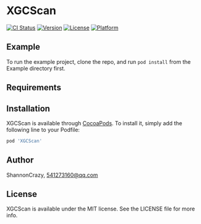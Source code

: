 # XGCScan

[![CI Status](https://img.shields.io/travis/ShannonCrazy/XGCScan.svg?style=flat)](https://travis-ci.org/ShannonCrazy/XGCScan)
[![Version](https://img.shields.io/cocoapods/v/XGCScan.svg?style=flat)](https://cocoapods.org/pods/XGCScan)
[![License](https://img.shields.io/cocoapods/l/XGCScan.svg?style=flat)](https://cocoapods.org/pods/XGCScan)
[![Platform](https://img.shields.io/cocoapods/p/XGCScan.svg?style=flat)](https://cocoapods.org/pods/XGCScan)

## Example

To run the example project, clone the repo, and run `pod install` from the Example directory first.

## Requirements

## Installation

XGCScan is available through [CocoaPods](https://cocoapods.org). To install
it, simply add the following line to your Podfile:

```ruby
pod 'XGCScan'
```

## Author

ShannonCrazy, 541273160@qq.com

## License

XGCScan is available under the MIT license. See the LICENSE file for more info.
